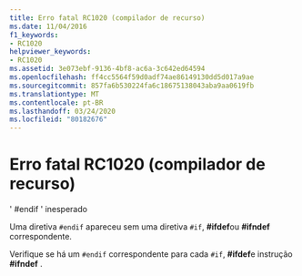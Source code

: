 ```yaml
---
title: Erro fatal RC1020 (compilador de recurso)
ms.date: 11/04/2016
f1_keywords:
- RC1020
helpviewer_keywords:
- RC1020
ms.assetid: 3e073ebf-9136-4bf8-ac6a-3c642ed64594
ms.openlocfilehash: ff4cc5564f59d0adf74ae86149130dd5d017a9ae
ms.sourcegitcommit: 857fa6b530224fa6c18675138043aba9aa0619fb
ms.translationtype: MT
ms.contentlocale: pt-BR
ms.lasthandoff: 03/24/2020
ms.locfileid: "80182676"
---
```

# <a name="resource-compiler-fatal-error-rc1020"></a>Erro fatal RC1020 (compilador de recurso)

' #endif ' inesperado

Uma diretiva `#endif` apareceu sem uma diretiva `#if`, **#ifdef**ou **#ifndef** correspondente.

Verifique se há um `#endif` correspondente para cada `#if`, **#ifdef**e instrução **#ifndef** .
